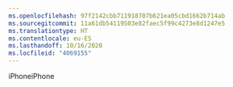 ```yaml
---
ms.openlocfilehash: 97f2142cbb711918707b621ea05cbd1662b714ab
ms.sourcegitcommit: 11a61db54119503e82faec5f99c4273e8d1247e5
ms.translationtype: HT
ms.contentlocale: eu-ES
ms.lasthandoff: 10/16/2020
ms.locfileid: "4069155"
---
```

<span data-ttu-id="807c9-101">iPhone</span><span class="sxs-lookup"><span data-stu-id="807c9-101">iPhone</span></span>